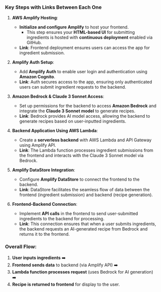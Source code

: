 ### Key Steps with Links Between Each One

1. **AWS Amplify Hosting**:
   - **Initialize and configure Amplify** to host your frontend.
     - This step ensures your **HTML-based UI** for submitting ingredients is hosted with **continuous deployment** enabled via GitHub.
   - **Link**: Frontend deployment ensures users can access the app for ingredient submission.

2. **Amplify Auth Setup**:
   - Add **Amplify Auth** to enable user login and authentication using **Amazon Cognito**.
   - **Link**: Auth secures access to the app, ensuring only authenticated users can submit ingredient requests to the backend.

3. **Amazon Bedrock & Claude 3 Sonnet Access**:
   - Set up permissions for the backend to access **Amazon Bedrock** and integrate the **Claude 3 Sonnet model** to generate recipes.
   - **Link**: Bedrock provides AI model access, allowing the backend to generate recipes based on user-inputted ingredients.

4. **Backend Application Using AWS Lambda**:
   - Create a **serverless backend** with AWS Lambda and API Gateway using Amplify API.
   - **Link**: The Lambda function processes ingredient submissions from the frontend and interacts with the Claude 3 Sonnet model via Bedrock.

5. **Amplify DataStore Integration**:
   - Configure **Amplify DataStore** to connect the frontend to the backend.
   - **Link**: DataStore facilitates the seamless flow of data between the frontend (ingredient submission) and backend (recipe generation).

6. **Frontend-Backend Connection**:
   - Implement **API calls** in the frontend to send user-submitted ingredients to the backend for processing.
   - **Link**: This connection ensures that when a user submits ingredients, the backend requests an AI-generated recipe from Bedrock and returns it to the frontend.

### Overall Flow:
1. **User inputs ingredients** ➡️ 
2. **Frontend sends data** to backend (via Amplify API) ➡️ 
3. **Lambda function processes request** (uses Bedrock for AI generation) ➡️ 
4. **Recipe is returned to frontend** for display to the user.
